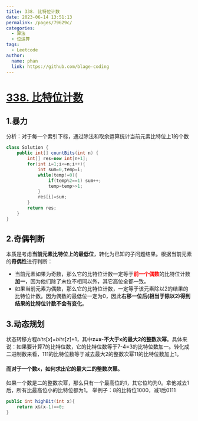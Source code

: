 ```yaml
---
title: 338. 比特位计数
date: 2023-06-14 13:51:13
permalink: /pages/79629c/
categories:
  - 算法
  - 位运算
tags:
  - Leetcode
author: 
  name: phan
  link: https://github.com/blage-coding
---
```

# [338. 比特位计数](https://leetcode.cn/problems/counting-bits/)

## 1.暴力

分析：对于每一个索引下标，通过除法和取余运算统计当前元素比特位上1的个数

```java
class Solution {
    public int[] countBits(int n) {
        int[] res=new int[n+1];
        for(int i=1;i<=n;i++){
            int sum=0,temp=i;
            while(temp!=0){
                if(temp%2==1) sum++;
                temp=temp>>1;
            }
            res[i]=sum; 
        }
        return res;
    }
}
```

## 2.奇偶判断

本质是考虑**当前元素比特位上的最低位**，转化为已知的子问题结果。根据当前元素的**奇偶性**进行判断：

- 当前元素如果为奇数，那么它的比特位计数一定等于<font color="red">**前一个偶数**</font>的比特位计数**加一**，因为他们除了末位不相同以外，其它高位全都一致。
- 如果当前元素为偶数，那么它的比特位计数，一定等于该元素除以2的结果的比特位计数。因为偶数的最低位一定为0，因此**右移一位后(相当于除以2)得到结果的比特位计数不会有变化**。

## 3.动态规划

状态转移方程*bits*[*x*]=*bits*[*z*]+1，其中**z=x-不大于x的最大2的整数次幂**。具体来说：如果要计算7的比特位数，它的比特位数等于7-4=3的比特位数加一。转化成二进制数来看，111的比特位数等于减去最大2的整数次幂11的比特位数加上1。

#### 而对于一个数x，如何求出它的最大二的整数次幂。

如果一个数是二的整数次幂，那么只有一个最高位的1，其它位均为0。拿他减去1后，所有比最高位小的比特位都为1。
举例子：8的比特位1000，减1后0111

```java
public int highBit(int x){
	return x&(x-1)==0;
}
```